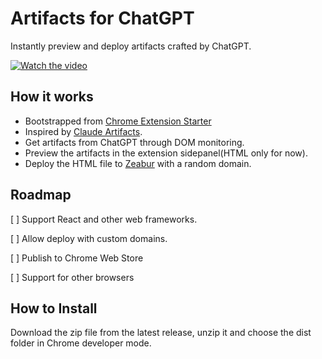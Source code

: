 # Artifacts for ChatGPT

Instantly preview and deploy artifacts crafted by ChatGPT.

[![Watch the video](https://img.youtube.com/vi/DbcAerEBaQQ/maxresdefault.jpg)](https://youtu.be/DbcAerEBaQQ)

## How it works

- Bootstrapped from [Chrome Extension Starter](https://github.com/MichaelYuhe/chrome-extension-starter)
- Inspired by [Claude Artifacts](https://www.anthropic.com/news/claude-3-5-sonnet).
- Get artifacts from ChatGPT through DOM monitoring.
- Preview the artifacts in the extension sidepanel(HTML only for now).
- Deploy the HTML file to [Zeabur](https://zeabur.com) with a random domain.

## Roadmap

[ ] Support React and other web frameworks.

[ ] Allow deploy with custom domains.

[ ] Publish to Chrome Web Store

[ ] Support for other browsers

## How to Install

Download the zip file from the latest release, unzip it and choose the dist folder in Chrome developer mode.
